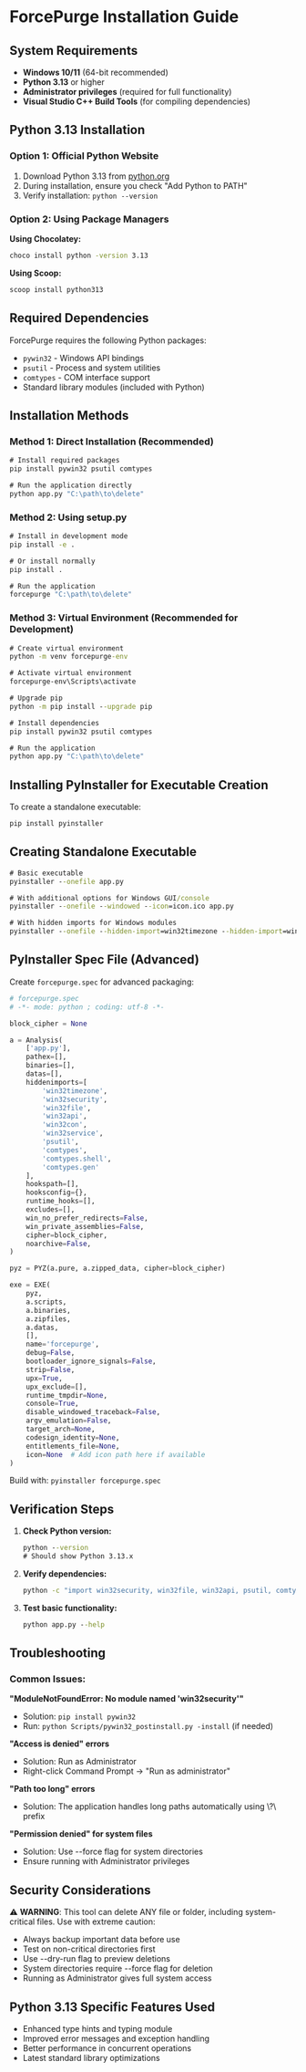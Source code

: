 # ForcePurge Installation Guide

## System Requirements

- **Windows 10/11** (64-bit recommended)
- **Python 3.13** or higher
- **Administrator privileges** (required for full functionality)
- **Visual Studio C++ Build Tools** (for compiling dependencies)

## Python 3.13 Installation

### Option 1: Official Python Website
1. Download Python 3.13 from [python.org](https://www.python.org/downloads/)
2. During installation, ensure you check "Add Python to PATH"
3. Verify installation: `python --version`

### Option 2: Using Package Managers

**Using Chocolatey:**
```cmd
choco install python -version 3.13
```

**Using Scoop:**
```cmd
scoop install python313
```

## Required Dependencies

ForcePurge requires the following Python packages:

- `pywin32` - Windows API bindings
- `psutil` - Process and system utilities  
- `comtypes` - COM interface support
- Standard library modules (included with Python)

## Installation Methods

### Method 1: Direct Installation (Recommended)

```cmd
# Install required packages
pip install pywin32 psutil comtypes

# Run the application directly
python app.py "C:\path\to\delete"
```

### Method 2: Using setup.py

```cmd
# Install in development mode
pip install -e .

# Or install normally
pip install .

# Run the application
forcepurge "C:\path\to\delete"
```

### Method 3: Virtual Environment (Recommended for Development)

```cmd
# Create virtual environment
python -m venv forcepurge-env

# Activate virtual environment
forcepurge-env\Scripts\activate

# Upgrade pip
python -m pip install --upgrade pip

# Install dependencies
pip install pywin32 psutil comtypes

# Run the application
python app.py "C:\path\to\delete"
```

## Installing PyInstaller for Executable Creation

To create a standalone executable:

```cmd
pip install pyinstaller
```

## Creating Standalone Executable

```cmd
# Basic executable
pyinstaller --onefile app.py

# With additional options for Windows GUI/console
pyinstaller --onefile --windowed --icon=icon.ico app.py

# With hidden imports for Windows modules
pyinstaller --onefile --hidden-import=win32timezone --hidden-import=win32security --hidden-import=win32file app.py
```

## PyInstaller Spec File (Advanced)

Create `forcepurge.spec` for advanced packaging:

```python
# forcepurge.spec
# -*- mode: python ; coding: utf-8 -*-

block_cipher = None

a = Analysis(
    ['app.py'],
    pathex=[],
    binaries=[],
    datas=[],
    hiddenimports=[
        'win32timezone',
        'win32security', 
        'win32file',
        'win32api',
        'win32con',
        'win32service',
        'psutil',
        'comtypes',
        'comtypes.shell',
        'comtypes.gen'
    ],
    hookspath=[],
    hooksconfig={},
    runtime_hooks=[],
    excludes=[],
    win_no_prefer_redirects=False,
    win_private_assemblies=False,
    cipher=block_cipher,
    noarchive=False,
)

pyz = PYZ(a.pure, a.zipped_data, cipher=block_cipher)

exe = EXE(
    pyz,
    a.scripts,
    a.binaries,
    a.zipfiles,
    a.datas,
    [],
    name='forcepurge',
    debug=False,
    bootloader_ignore_signals=False,
    strip=False,
    upx=True,
    upx_exclude=[],
    runtime_tmpdir=None,
    console=True,
    disable_windowed_traceback=False,
    argv_emulation=False,
    target_arch=None,
    codesign_identity=None,
    entitlements_file=None,
    icon=None  # Add icon path here if available
)
```

Build with: `pyinstaller forcepurge.spec`

## Verification Steps

1. **Check Python version:**
   ```cmd
   python --version
   # Should show Python 3.13.x
   ```

2. **Verify dependencies:**
   ```cmd
   python -c "import win32security, win32file, win32api, psutil, comtypes; print('All dependencies available')"
   ```

3. **Test basic functionality:**
   ```cmd
   python app.py --help
   ```

## Troubleshooting

### Common Issues:

**"ModuleNotFoundError: No module named 'win32security'"**
- Solution: `pip install pywin32`
- Run: `python Scripts/pywin32_postinstall.py -install` (if needed)

**"Access is denied" errors**
- Solution: Run as Administrator
- Right-click Command Prompt → "Run as administrator"

**"Path too long" errors**
- Solution: The application handles long paths automatically using \\?\ prefix

**"Permission denied" for system files**
- Solution: Use --force flag for system directories
- Ensure running with Administrator privileges

## Security Considerations

⚠️ **WARNING**: This tool can delete ANY file or folder, including system-critical files. Use with extreme caution:

- Always backup important data before use
- Test on non-critical directories first
- Use --dry-run flag to preview deletions
- System directories require --force flag for deletion
- Running as Administrator gives full system access

## Python 3.13 Specific Features Used

- Enhanced type hints and typing module
- Improved error messages and exception handling
- Better performance in concurrent operations
- Latest standard library optimizations
